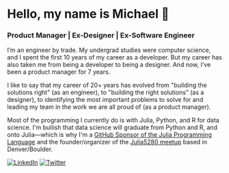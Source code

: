 # Hello, my name is Michael 👋

<!--
**michaelmallari/michaelmallari** is a ✨ _special_ ✨ repository because its `README.md` (this file) appears on your GitHub profile.  Here are some ideas to get you started:
- 🔭 I’m currently working on ...
- 🌱 I’m currently learning ...
- 👯 I’m looking to collaborate on ...
- 🤔 I’m looking for help with ...
- 💬 Ask me about ...
- 📫 How to reach me: ...
- 😄 Pronouns: ...
- ⚡ Fun fact: ...
-->

### Product Manager | Ex-Designer | Ex-Software Engineer

I’m an engineer by trade.  My undergrad studies were computer science, and I spent the first 10 years of my career as a developer.  But my career has also taken me from being a developer to being a designer.  And now, I’ve been a product manager for 7 years.

I like to say that my career of 20+ years has evolved from "building the solutions right" (as an engineer), to "building the right solutions” (as a designer), to identifying the most important problems to solve for and leading my team in the work we are all proud of (as a product manager).

Most of the programming I currently do is with Julia, Python, and R for data science.  I'm bullish that data science will graduate from Python and R, and onto Julia—which is why I'm a [GitHub Sponsor of the Julia Programming Language](https://github.com/sponsors/JuliaLang) and the founder/organizer of the [Julia5280 meetup](https://www.meetup.com/Julia5280-Julia-Programming-Language/) based in Denver/Boulder.

[![LinkedIn](https://img.shields.io/badge/mmallari-blue?style=flat&logo=linkedin&labelColor=blue)](https://www.linkedin.com/in/mmallari)
[![Twitter](https://img.shields.io/badge/-@MichaelMallari-1ca0f1?style=flat&logo=twitter&logoColor=white&link=https://twitter.com/MichaelMallari)](https://twitter.com/MichaelMallari)
